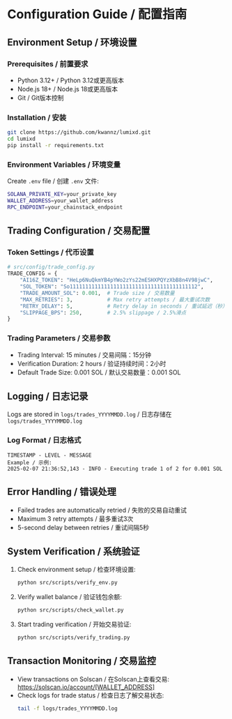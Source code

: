 # Configuration Guide / 配置指南

## Environment Setup / 环境设置

### Prerequisites / 前置要求
- Python 3.12+ / Python 3.12或更高版本
- Node.js 18+ / Node.js 18或更高版本
- Git / Git版本控制

### Installation / 安装
```bash
git clone https://github.com/kwannz/lumixd.git
cd lumixd
pip install -r requirements.txt
```

### Environment Variables / 环境变量
Create `.env` file / 创建 `.env` 文件:
```bash
SOLANA_PRIVATE_KEY=your_private_key
WALLET_ADDRESS=your_wallet_address
RPC_ENDPOINT=your_chainstack_endpoint
```

## Trading Configuration / 交易配置

### Token Settings / 代币设置
```python
# src/config/trade_config.py
TRADE_CONFIG = {
    "AI16Z_TOKEN": "HeLp6NuQkmYB4pYWo2zYs22mESHXPQYzXbB8n4V98jwC",
    "SOL_TOKEN": "So11111111111111111111111111111111111111112",
    "TRADE_AMOUNT_SOL": 0.001,  # Trade size / 交易数量
    "MAX_RETRIES": 3,           # Max retry attempts / 最大重试次数
    "RETRY_DELAY": 5,           # Retry delay in seconds / 重试延迟（秒）
    "SLIPPAGE_BPS": 250,        # 2.5% slippage / 2.5%滑点
}
```

### Trading Parameters / 交易参数
- Trading Interval: 15 minutes / 交易间隔：15分钟
- Verification Duration: 2 hours / 验证持续时间：2小时
- Default Trade Size: 0.001 SOL / 默认交易数量：0.001 SOL

## Logging / 日志记录
Logs are stored in `logs/trades_YYYYMMDD.log` / 日志存储在 `logs/trades_YYYYMMDD.log`

### Log Format / 日志格式
```
TIMESTAMP - LEVEL - MESSAGE
Example / 示例:
2025-02-07 21:36:52,143 - INFO - Executing trade 1 of 2 for 0.001 SOL
```

## Error Handling / 错误处理
- Failed trades are automatically retried / 失败的交易自动重试
- Maximum 3 retry attempts / 最多重试3次
- 5-second delay between retries / 重试间隔5秒

## System Verification / 系统验证
1. Check environment setup / 检查环境设置:
   ```bash
   python src/scripts/verify_env.py
   ```

2. Verify wallet balance / 验证钱包余额:
   ```bash
   python src/scripts/check_wallet.py
   ```

3. Start trading verification / 开始交易验证:
   ```bash
   python src/scripts/verify_trading.py
   ```

## Transaction Monitoring / 交易监控
- View transactions on Solscan / 在Solscan上查看交易:
  https://solscan.io/account/[WALLET_ADDRESS]
- Check logs for trade status / 检查日志了解交易状态:
  ```bash
  tail -f logs/trades_YYYYMMDD.log
  ```
